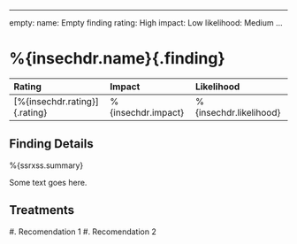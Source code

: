 
---
empty:
    name: Empty finding
    rating: High
    impact: Low
    likelihood: Medium
...

# %{insechdr.name}{.finding}
  Rating                        | Impact              | Likelihood
:-------------------------------|:--------------------|:------------
  [%{insechdr.rating}]{.rating} | %{insechdr.impact}  | %{insechdr.likelihood}

## Finding Details

%{ssrxss.summary}

Some text goes here.

## Treatments
<div class="treatment">
#. Recomendation 1
#. Recomendation 2 
</div>
